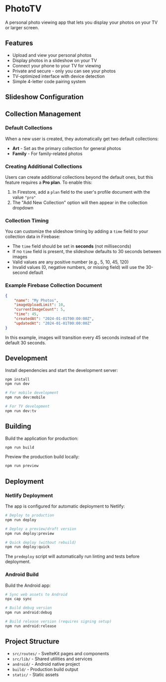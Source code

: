 # PhotoTV

A personal photo viewing app that lets you display your photos on your TV or larger screen.

## Features

- Upload and view your personal photos
- Display photos in a slideshow on your TV
- Connect your phone to your TV for viewing
- Private and secure - only you can see your photos
- TV-optimized interface with device detection
- Simple 4-letter code pairing system

## Slideshow Configuration

## Collection Management

### Default Collections

When a new user is created, they automatically get two default collections:

- **Art** - Set as the primary collection for general photos
- **Family** - For family-related photos

### Creating Additional Collections

Users can create additional collections beyond the default ones, but this feature requires a **Pro plan**. To enable this:

1. In Firestore, add a `plan` field to the user's profile document with the value `"pro"`
2. The "Add New Collection" option will then appear in the collection dropdown

### Collection Timing

You can customize the slideshow timing by adding a `time` field to your collection data in Firebase:

- The `time` field should be set in **seconds** (not milliseconds)
- If no `time` field is present, the slideshow defaults to 30 seconds between images
- Valid values are any positive number (e.g., 5, 10, 45, 120)
- Invalid values (0, negative numbers, or missing field) will use the 30-second default

### Example Firebase Collection Document

```json
{
	"name": "My Photos",
	"imageUploadLimit": 10,
	"currentImageCount": 5,
	"time": 45,
	"createdAt": "2024-01-01T00:00:00Z",
	"updatedAt": "2024-01-01T00:00:00Z"
}
```

In this example, images will transition every 45 seconds instead of the default 30 seconds.

## Development

Install dependencies and start the development server:

```bash
npm install
npm run dev

# For mobile development
npm run dev:mobile

# For TV development
npm run dev:tv
```

## Building

Build the application for production:

```bash
npm run build
```

Preview the production build locally:

```bash
npm run preview
```

## Deployment

### Netlify Deployment

The app is configured for automatic deployment to Netlify:

```bash
# Deploy to production
npm run deploy

# Deploy a preview/draft version
npm run deploy:preview

# Quick deploy (without rebuild)
npm run deploy:quick
```

The `predeploy` script will automatically run linting and tests before deployment.

### Android Build

Build the Android app:

```bash
# Sync web assets to Android
npx cap sync

# Build debug version
npm run android:debug

# Build release version (requires signing setup)
npm run android:release
```

## Project Structure

- `src/routes/` - SvelteKit pages and components
- `src/lib/` - Shared utilities and services
- `android/` - Android native project
- `build/` - Production build output
- `static/` - Static assets
